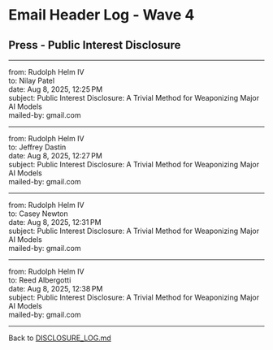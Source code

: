 # Email Header Log - Wave 4

## Press - Public Interest Disclosure

---

from:	Rudolph Helm IV   
to:	Nilay Patel  
date:	Aug 8, 2025, 12:25 PM    
subject:	Public Interest Disclosure: A Trivial Method for Weaponizing Major AI Models   
mailed-by:	gmail.com    

---

from:	Rudolph Helm IV   
to:	Jeffrey Dastin    
date:	Aug 8, 2025, 12:27 PM  
subject:	Public Interest Disclosure: A Trivial Method for Weaponizing Major AI Models    
mailed-by:	gmail.com    

---

from:	Rudolph Helm IV    
to:	Casey Newton   
date:	Aug 8, 2025, 12:31 PM  
subject:	Public Interest Disclosure: A Trivial Method for Weaponizing Major AI Models  
mailed-by:	gmail.com  

---

from:	Rudolph Helm IV   
to:	Reed Albergotti  
date:	Aug 8, 2025, 12:38 PM  
subject:	Public Interest Disclosure: A Trivial Method for Weaponizing Major AI Models  
mailed-by:	gmail.com  

---

Back to [DISCLOSURE_LOG.md](https://github.com/rch-iv/synthetic-obedience-systems/blob/main/DISCLOSURE_LOG.md)

